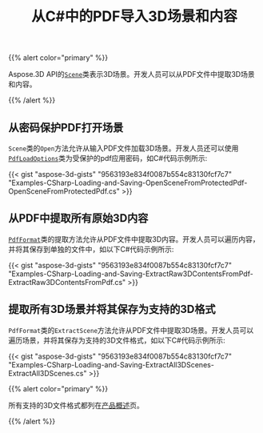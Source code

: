 ﻿---
title: 从C#中的PDF导入3D场景和内容
linktitle: 从PDF导入3D场景和内容
type: docs
weight: 50
url: /zh/net/import-3d-scenes-and-contents-from-a-pdf/
keywords: 3d pdf, 3d pdf c#
description: Aspose.3D API的场景类表示3D场景。开发人员可以从PDF文件中提取3D场景和内容。
---
{{% alert color="primary" %}}

Aspose.3D API的[`Scene`](https://reference.aspose.com/3d/net/aspose.threed/scene)类表示3D场景。开发人员可以从PDF文件中提取3D场景和内容。

{{% /alert %}}
## **从密码保护PDF打开场景**
`Scene`类的`Open`方法允许从输入PDF文件加载3D场景。开发人员还可以使用[`PdfLoadOptions`](https://reference.aspose.com/3d/net/aspose.threed.formats/pdfloadoptions)类为受保护的pdf应用密码，如C#代码示例所示:

{{< gist "aspose-3d-gists" "9563193e834f0087b554c83130fcf7c7" "Examples-CSharp-Loading-and-Saving-OpenSceneFromProtectedPdf-OpenSceneFromProtectedPdf.cs" >}}
## **从PDF中提取所有原始3D内容**
[`PdfFormat`](https://reference.aspose.com/3d/net/aspose.threed.formats/pdfformat)类的提取方法允许从PDF文件中提取3D内容。开发人员可以遍历内容，并将其保存到单独的文件中，如以下C#代码示例所示:

{{< gist "aspose-3d-gists" "9563193e834f0087b554c83130fcf7c7" "Examples-CSharp-Loading-and-Saving-ExtractRaw3DContentsFromPdf-ExtractRaw3DContentsFromPdf.cs" >}}
## **提取所有3D场景并将其保存为支持的3D格式**
`PdfFormat`类的`ExtractScene`方法允许从PDF文件中提取3D场景。开发人员可以遍历场景，并将其保存为支持的3D文件格式，如以下C#代码示例所示:

{{< gist "aspose-3d-gists" "9563193e834f0087b554c83130fcf7c7" "Examples-CSharp-Loading-and-Saving-ExtractAll3DScenes-ExtractAll3DScenes.cs" >}}

{{% alert color="primary" %}}

所有支持的3D文件格式都列在[产品概述](/3d/zh/net/product-overview/)页。

{{% /alert %}}
